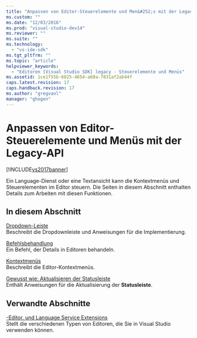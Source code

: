 ```yaml
---
title: "Anpassen von Editor-Steuerelemente und Men&#252;s mit der Legacy-API | Microsoft Docs"
ms.custom: ""
ms.date: "12/03/2016"
ms.prod: "visual-studio-dev14"
ms.reviewer: ""
ms.suite: ""
ms.technology: 
  - "vs-ide-sdk"
ms.tgt_pltfrm: ""
ms.topic: "article"
helpviewer_keywords: 
  - "Editoren [Visual Studio SDK] legacy - Steuerelemente und Menüs"
ms.assetid: 1ce1f55b-6825-4654-a60a-7831af2ab44f
caps.latest.revision: 17
caps.handback.revision: 17
ms.author: "gregvanl"
manager: "ghogen"
---
```

# Anpassen von Editor-Steuerelemente und Men&#252;s mit der Legacy-API
[!INCLUDE[vs2017banner](../code-quality/includes/vs2017banner.md)]

Ein Language\-Dienst oder eine Textansicht kann die Kontextmenüs und Steuerelementen im Editor steuern. Die Seiten in diesem Abschnitt enthalten Details zum Arbeiten mit diesen Funktionen.  
  
## In diesem Abschnitt  
 [Dropdown\-Leiste](../extensibility/drop-down-bar.md)  
 Beschreibt die Dropdownleiste und Anweisungen für die Implementierung.  
  
 [Befehlsbehandlung](../extensibility/command-handling.md)  
 Ein Befehl, der Details in Editoren behandeln.  
  
 [Kontextmenüs](../extensibility/context-menus.md)  
 Beschreibt die Editor\-Kontextmenüs.  
  
 [Gewusst wie: Aktualisieren der Statusleiste](../extensibility/how-to-update-the-status-bar.md)  
 Enthält Anweisungen für die Aktualisierung der **Statusleiste**.  
  
## Verwandte Abschnitte  
 [\-Editor, und Language Service Extensions](../extensibility/editor-and-language-service-extensions.md)  
 Stellt die verschiedenen Typen von Editoren, die Sie in Visual Studio verwenden können.